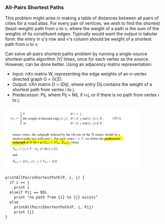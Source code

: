 ### All-Pairs Shortest Paths

This problem might arise in making a table of distances between all pairs of cities for a road atlas. For every pair of vertices, we wish to find the shortest (least-weight) path from u to v, where the weight of a path is the sum of the weights of its constituent edges. Typically would want the output in tabular form: the entry in u's row and v's column should be weight of a shortest path from u to v.

Can solve all-pairs shortest paths problem by running a single-source shortest-paths algorithm |V| times, once for each vertex as the source. However, can be done better. Using an adjacency matrix representation:
- Input: nXn matrix W, representing the edge weights of an n-vertex directed graph G = (V,E). 
- Output: nXn matrix D = (Dij), where entry Dij contains the weight of a shortest path from vertex i to j.
- Predecessor: Pij, where Pij = NIL if i=j, or if there is no path from vertex i to j. 

<img src="../../../../images/all-pairs-basics.PNG">

```
printAllPairsShortestPath(P, i, j) {
  if i == j
    print i
  elseif Pij == NIL
    print "no path from {i} to {j} exists"
  else
    printAllPairsShortestPath(P, i, Pij)
    print {j}
}
```
